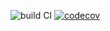 ![build CI](https://github.com/zelytra/decouplig_java_training/actions/workflows/build.yml/badge.svg)
[![codecov](https://codecov.io/gh/zelytra/decouplig_java_training/branch/master/graph/badge.svg?token=Z47N1IV39E)](https://codecov.io/gh/zelytra/decouplig_java_training)
